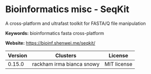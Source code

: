 # Bioinformatics misc - SeqKit

A cross-platform and ultrafast toolkit for FASTA/Q file manipulation

**Keywords:** bioinformatics fasta cross-platform

**Website:** <https://bioinf.shenwei.me/seqkit/>

| Version | Clusters | License |
| ------- | -------- | ------- |
| 0.15.0 | rackham irma bianca snowy | MIT license |
